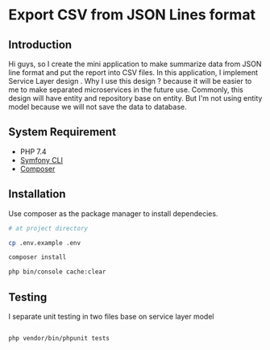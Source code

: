 # Export CSV from JSON Lines format
## Introduction
Hi guys, so I create the mini application to make summarize data from JSON line format and put the report into CSV files. In this application, I implement Service Layer design . Why I use this design ? because it will be easier to me to make separated microservices in the future use. Commonly, this design will have entity and repository base on entity. But I'm not using entity model because we will not save the data to database.

## System Requirement
- PHP 7.4
- [Symfony CLI](https://symfony.com/download)
- [Composer](https://getcomposer.org/)

## Installation

Use composer as the package manager  to install dependecies.

```bash
# at project directory

cp .env.example .env

composer install

php bin/console cache:clear

```

## Testing
I separate unit testing in two files base on service layer model

```bash

php vendor/bin/phpunit tests

```